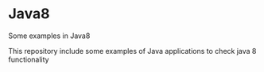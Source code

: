 # Java8
Some examples in Java8

This repository include some examples of Java applications to check java 8 functionality
